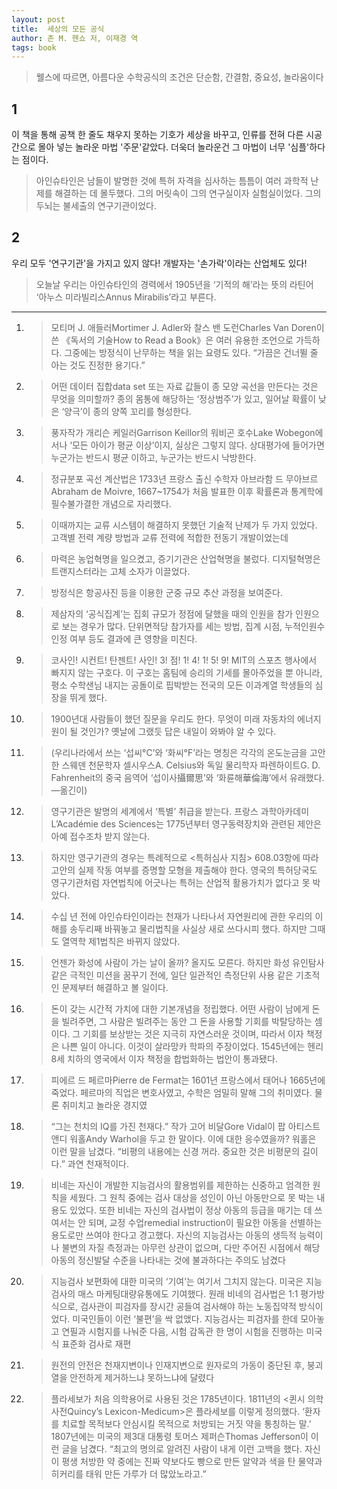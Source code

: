```yaml
---
layout: post
title:  세상의 모든 공식 
author: 존 M. 헨쇼 저, 이재경 역 
tags: book
---
```


> 웰스에 따르면, 아름다운 수학공식의 조건은 단순함, 간결함, 중요성, 놀라움이다 

## 1
이 책을 통해 공책 한 줄도 채우지 못하는 기호가 세상을 바꾸고, 인류를 전혀 다른 시공간으로 몰아 넣는 놀라운 마법 '주문'같았다. 더욱더 놀라운건 그 마법이 너무 '심플'하다는 점이다.

>  아인슈타인은 남들이 발명한 것에 특허 자격을 심사하는 틈틈이 여러 과학적 난제를 해결하는 데 몰두했다. 그의 머릿속이 그의 연구실이자 실험실이었다. 그의 두뇌는 불세출의 연구기관이었다. 

## 2
우리 모두 '연구기관'을 가지고 있지 않다! 개발자는  '손가락'이라는 산업체도 있다!

> 오늘날 우리는 아인슈타인의 경력에서 1905년을 ‘기적의 해’라는 뜻의 라틴어 ‘아누스 미라빌리스Annus Mirabilis’라고 부른다. 

----

1. > 모티머 J. 애들러Mortimer J. Adler와 찰스 밴 도런Charles Van Doren이 쓴 《독서의 기술How to Read a Book》은 여러 유용한 조언으로 가득하다. 그중에는 방정식이 난무하는 책을 읽는 요령도 있다. “가끔은 건너뛸 줄 아는 것도 진정한 용기다.” 

2. > 어떤 데이터 집합data set 또는 자료 값들이 종 모양 곡선을 만든다는 것은 무엇을 의미할까? 종의 몸통에 해당하는 ‘정상범주’가 있고, 일어날 확률이 낮은 ‘양극’이 종의 양쪽 꼬리를 형성한다. 

3. > 풍자작가 개리슨 케일러Garrison Keillor의 워비곤 호수Lake Wobegon에서나 ‘모든 아이가 평균 이상’이지, 실상은 그렇지 않다. 상대평가에 들어가면 누군가는 반드시 평균 이하고, 누군가는 반드시 낙방한다. 

4. > 정규분포 곡선 계산법은 1733년 프랑스 출신 수학자 아브라함 드 무아브르Abraham de Moivre, 1667~1754가 처음 발표한 이후 확률론과 통계학에 필수불가결한 개념으로 자리했다. 

5. > 이때까지는 교류 시스템이 해결하지 못했던 기술적 난제가 두 가지 있었다. 고객별 전력 계량 방법과 교류 전력에 적합한 전동기 개발이었는데 

6. > 마력은 농업혁명을 일으켰고, 증기기관은 산업혁명을 불렀다. 디지털혁명은 트랜지스터라는 고체 소자가 이끌었다. 

7. > 방정식은 항공사진 등을 이용한 군중 규모 추산 과정을 보여준다. 

8. > 제삼자의 ‘공식집계’는 집회 규모가 정점에 달했을 때의 인원을 참가 인원으로 보는 경우가 많다. 단위면적당 참가자를 세는 방법, 집계 시점, 누적인원수 인정 여부 등도 결과에 큰 영향을 미친다. 
 
9. > 코사인! 시컨트! 탄젠트! 사인! 3! 점! 1! 4! 1! 5! 9! MIT의 스포츠 행사에서 빠지지 않는 구호다. 이 구호는 홈팀에 승리의 기세를 몰아주었을 뿐 아니라, 평소 수학샌님 내지는 공돌이로 핍박받는 전국의 모든 이과계열 학생들의 심장을 뛰게 했다. 
	
10. > 1900년대 사람들이 했던 질문을 우리도 한다. 무엇이 미래 자동차의 에너지원이 될 것인가? 옛날에 그랬듯 답은 내일이 와봐야 알 수 있다. 
	 
11. > (우리나라에서 쓰는 ‘섭씨°C’와 ‘화씨°F’라는 명칭은 각각의 온도눈금을 고안한 스웨덴 천문학자 셀시우스A. Celsius와 독일 물리학자 파렌하이트G. D. Fahrenheit의 중국 음역어 ‘섭이사攝爾思’와 ‘화륜해華倫海’에서 유래했다.—옮긴이) 
 

12. > 영구기관은 발명의 세계에서 ‘특별’ 취급을 받는다. 프랑스 과학아카데미L’Académie des Sciences는 1775년부터 영구동력장치와 관련된 제안은 아예 접수조차 받지 않는다. 

13. > 하지만 영구기관의 경우는 특례적으로 <특허심사 지침> 608.03항에 따라 고안의 실제 작동 여부를 증명할 모형을 제출해야 한다. 영국의 특허당국도 영구기관처럼 자연법칙에 어긋나는 특허는 산업적 활용가치가 없다고 못 박았다. 

14. > 수십 년 전에 아인슈타인이라는 천재가 나타나서 자연원리에 관한 우리의 이해를 송두리째 바꿔놓고 물리법칙을 사실상 새로 쓰다시피 했다. 하지만 그때도 열역학 제1법칙은 바뀌지 않았다. 

15. > 언젠가 화성에 사람이 가는 날이 올까? 올지도 모른다. 하지만 화성 유인탐사 같은 극적인 미션을 꿈꾸기 전에, 일단 일관적인 측정단위 사용 같은 기초적인 문제부터 해결하고 볼 일이다. 

16. > 돈이 갖는 시간적 가치에 대한 기본개념을 정립했다. 어떤 사람이 남에게 돈을 빌려주면, 그 사람은 빌려주는 동안 그 돈을 사용할 기회를 박탈당하는 셈이다. 그 기회를 보상받는 것은 지극히 자연스러운 것이며, 따라서 이자 책정은 나쁜 일이 아니다. 이것이 살라망카 학파의 주장이었다. 1545년에는 헨리 8세 치하의 영국에서 이자 책정을 합법화하는 법안이 통과됐다. 

17. >  피에르 드 페르마Pierre de Fermat는 1601년 프랑스에서 태어나 1665년에 죽었다. 페르마의 직업은 변호사였고, 수학은 엄밀히 말해 그의 취미였다. 물론 취미치고 놀라운 경지였 

18. > “그는 천치의 IQ를 가진 천재다.” 작가 고어 비달Gore Vidal이 팝 아티스트 앤디 워홀Andy Warhol을 두고 한 말이다. 이에 대한 응수였을까? 워홀은 이런 말을 남겼다. “비평의 내용에는 신경 꺼라. 중요한 것은 비평문의 길이다.” 과연 천재적이다. 

19. > 비네는 자신이 개발한 지능검사의 활용범위를 제한하는 신중하고 엄격한 원칙을 세웠다. 그 원칙 중에는 검사 대상을 성인이 아닌 아동만으로 못 박는 내용도 있었다. 또한 비네는 자신의 검사법이 정상 아동의 등급을 매기는 데 쓰여서는 안 되며, 교정 수업remedial instruction이 필요한 아동을 선별하는 용도로만 쓰여야 한다고 경고했다. 자신의 지능검사는 아동의 생득적 능력이나 불변의 자질 측정과는 아무런 상관이 없으며, 다만 주어진 시점에서 해당 아동의 정신발달 수준을 나타내는 것에 불과하다는 주의도 남겼다 

20. > 지능검사 보편화에 대한 미국의 ‘기여’는 여기서 그치지 않는다. 미국은 지능검사의 매스 마케팅대량유통에도 기여했다. 원래 비네의 검사법은 1:1 평가방식으로, 검사관이 피검자를 장시간 공들여 검사해야 하는 노동집약적 방식이었다. 미국인들이 이런 ‘불편’을 싹 없앴다. 지능검사는 피검자를 한데 모아놓고 연필과 시험지를 나눠준 다음, 시험 감독관 한 명이 시험을 진행하는 미국식 표준화 검사로 재편 

21. > 원전의 안전은 천재지변이나 인재지변으로 원자로의 가동이 중단된 후, 붕괴열을 안전하게 제거하느냐 못하느냐에 달렸다 

22. > 플라세보가 처음 의학용어로 사용된 것은 1785년이다. 1811년의 <퀸시 의학사전Quincy’s Lexicon-Medicum>은 플라세보를 이렇게 정의했다. ‘환자를 치료할 목적보다 안심시킬 목적으로 처방되는 거짓 약을 통칭하는 말.’ 1807년에는 미국의 제3대 대통령 토머스 제퍼슨Thomas Jefferson이 이런 글을 남겼다. “최고의 명의로 알려진 사람이 내게 이런 고백을 했다. 자신이 평생 처방한 약 중에는 진짜 약보다도 빵으로 만든 알약과 색을 탄 물약과 히커리를 태워 만든 가루가 더 많았노라고.” 
